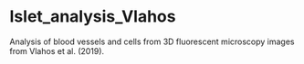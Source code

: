 # Islet_analysis_Vlahos
Analysis of blood vessels and cells from 3D fluorescent microscopy images from Vlahos et al. (2019). 
